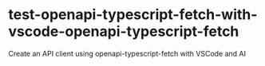 # test-openapi-typescript-fetch-with-vscode-openapi-typescript-fetch
Create an API client using openapi-typescript-fetch with VSCode and AI
